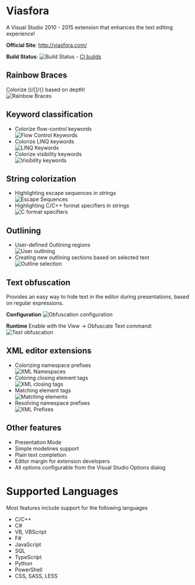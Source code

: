 # Viasfora

A Visual Studio 2010 - 2015 extension that enhances the
text editing experience!

__Official Site__: http://viasfora.com/

__Build Status__: ![Build Status](https://ci.appveyor.com/api/projects/status/u1mpx5mqkd0k39ao) - [CI builds](https://ci.appveyor.com/project/tomasr/viasfora/)

## Rainbow Braces
Colorize ()/[]/{} based on depth!<br/>
![Rainbow Braces](http://viasfora.com/images/feat/rainbow.png)

## Keyword classification
* Colorize flow-control keywords<br/>
![Flow Control Keywords](http://viasfora.com/images/feat/text-flow-control.png)
* Colorize LINQ keywords<br/>
![LINQ Keywords](http://viasfora.com/images/feat/text-linq.png)
* Colorize visibility keywords<br/>
![Visibility keywords](http://viasfora.com/images/feat/text-visibility.png)

## String colorization
* Highlighting escape sequences in strings<br/>
![Escape Sequences](http://viasfora.com/images/feat/text-escape.png)
* Highlighting C/C++ format specifiers in strings<br/>
![C format specifiers](http://viasfora.com/images/feat/text-cspecs.png)

## Outlining
* User-defined Outlining regions<br/>
![User outlining](http://viasfora.com/images/feat/add-outlining.png)
* Creating new outlining sections based on selected text<br/>
![Outline selection](http://viasfora.com/images/feat/outline-selection.gif)

## Text obfuscation
Provides an easy way to hide text in the editor during presentations,
based on regular expressions.

__Configuration__
![Obfuscation configuration](http://viasfora.com/images/feat/text-obfuscation-config.png)

__Runtime__
Enable with the View -> Obfuscate Text command:
![Text obfuscation](http://viasfora.com/images/feat/text-obfuscation.png)

## XML editor extensions
* Colorizing namespace prefixes<br/>
![XML Namespaces](http://viasfora.com/images/feat/xml-prefix.png)
* Coloring closing element tags<br/>
![XML closing tags](http://viasfora.com/images/feat/xml-close.png)
* Matching element tags<br/>
![Matching elements](http://viasfora.com/images/feat/xml-match.png)
* Resolving namespace prefixes<br/>
![XML Prefixes](http://viasfora.com/images/feat/xml-ns-tooltip.png)

## Other features
* Presentation Mode
* Simple modelines support
* Plain text completion
* Editor margin for extension developers
* All options configurable from the Visual Studio Options dialog

# Supported Languages
Most features include support for the following languages
* C/C++
* C#
* VB, VBScript
* F#
* JavaScript
* SQL
* TypeScript
* Python
* PowerShell
* CSS, SASS, LESS


